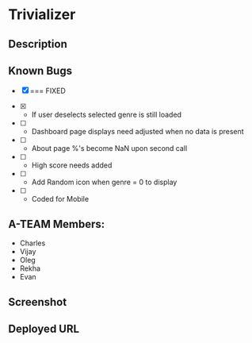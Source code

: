 # Trivializer

## Description

## Known Bugs
- [X] === FIXED

- [X] - If user deselects selected genre is still loaded
- [ ] - Dashboard page displays need adjusted when no data is present
- [ ] - About page %'s become NaN upon second call
- [ ] - High score needs added
- [ ] - Add Random icon when genre = 0 to display
- [ ] - Coded for Mobile

## A-TEAM Members:
- Charles
- Vijay
- Oleg
- Rekha
- Evan

## Screenshot

## Deployed URL